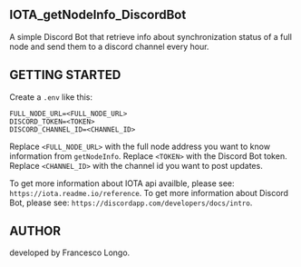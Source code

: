 ## IOTA_getNodeInfo_DiscordBot
A simple Discord Bot that retrieve info about synchronization status of a full node and send them to a discord channel every hour.

## GETTING STARTED
Create a `.env` like this:

```
FULL_NODE_URL=<FULL_NODE_URL>
DISCORD_TOKEN=<TOKEN>
DISCORD_CHANNEL_ID=<CHANNEL_ID>
```

Replace `<FULL_NODE_URL>` with the full node address you want to know information from `getNodeInfo`.
Replace `<TOKEN>` with the Discord Bot token.
Replace `<CHANNEL_ID>` with the channel id you want to post updates.

To get more information about IOTA api availble, please see: `https://iota.readme.io/reference`.
To get more information about Discord Bot, please see: `https://discordapp.com/developers/docs/intro`.

## AUTHOR
developed by Francesco Longo.
